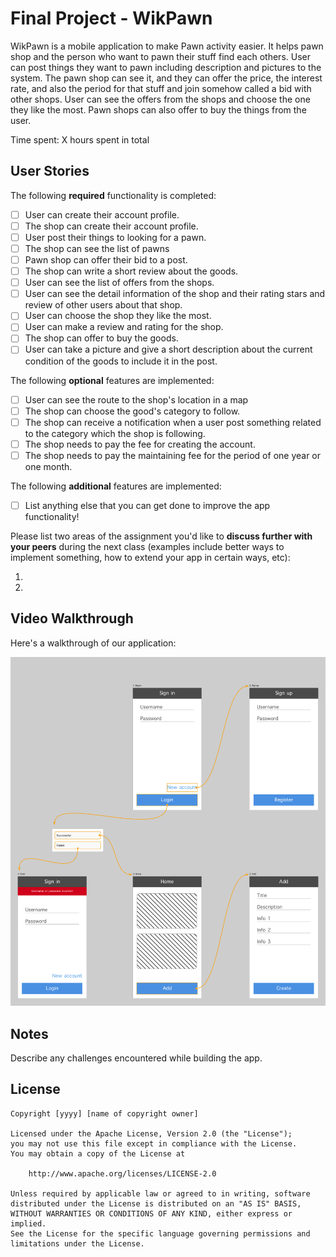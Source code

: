 # Final Project - WikPawn

WikPawn is a mobile application to make Pawn activity easier. It helps pawn shop and the person who want to pawn their stuff find each others.
User can post things they want to pawn including description and pictures to the system. The pawn shop can see it, and they can offer the price, the interest rate, and also the period for that stuff and join somehow called a bid with other shops. User can see the offers from the shops and choose the one they like the most.
Pawn shops can also offer to buy the things from the user.

Time spent: X hours spent in total

## User Stories

The following **required** functionality is completed:

- [ ] User can create their account profile.
- [ ] The shop can create their account profile.
- [ ] User post their things to looking for a pawn.
- [ ] The shop can see the list of pawns
- [ ] Pawn shop can offer their bid to a post.
- [ ] The shop can write a short review about the goods.
- [ ] User can see the list of offers from the shops.
- [ ] User can see the detail information of the shop and their rating stars and review of other users about that shop.
- [ ] User can choose the shop they like the most.
- [ ] User can make a review and rating for the shop.
- [ ] The shop can offer to buy the goods.
- [ ] User can take a picture and give a short description about the current condition of the goods to include it in the post.

The following **optional** features are implemented:

- [ ] User can see the route to the shop's location in a map
- [ ] The shop can choose the good's category to follow.
- [ ] The shop can receive a notification when a user post something related to the category which the shop is following.
- [ ] The shop needs to pay the fee for creating the account.
- [ ] The shop needs to pay the maintaining fee for the period of one year or one month.

The following **additional** features are implemented:

- [ ] List anything else that you can get done to improve the app functionality!

Please list two areas of the assignment you'd like to **discuss further with your peers** during the next class (examples include better ways to implement something, how to extend your app in certain ways, etc):

1.
2.

## Video Walkthrough

Here's a walkthrough of our application:

<img src='https://github.com/Travelsistant/Travelsistant/blob/master/Wireframe.png' title='Workflow' width='' alt='Workflow' />

## Notes

Describe any challenges encountered while building the app.

## License

    Copyright [yyyy] [name of copyright owner]

    Licensed under the Apache License, Version 2.0 (the "License");
    you may not use this file except in compliance with the License.
    You may obtain a copy of the License at

        http://www.apache.org/licenses/LICENSE-2.0

    Unless required by applicable law or agreed to in writing, software
    distributed under the License is distributed on an "AS IS" BASIS,
    WITHOUT WARRANTIES OR CONDITIONS OF ANY KIND, either express or implied.
    See the License for the specific language governing permissions and
    limitations under the License.
